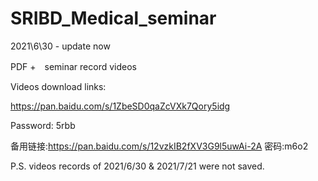 # SRIBD_Medical_seminar
2021\6\30 - update now

PDF +　seminar record videos 

Videos download links: 

https://pan.baidu.com/s/1ZbeSD0qaZcVXk7Qory5idg  

Password: 5rbb

备用链接:https://pan.baidu.com/s/12vzkIB2fXV3G9l5uwAi-2A  密码:m6o2

P.S. videos records of 2021/6/30 & 2021/7/21 were not saved. 
